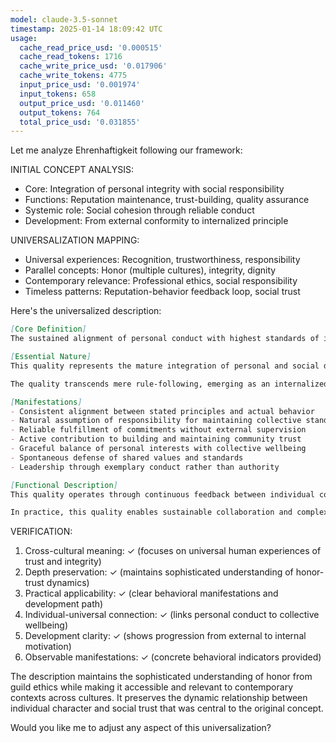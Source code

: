 ```yaml
---
model: claude-3.5-sonnet
timestamp: 2025-01-14 18:09:42 UTC
usage:
  cache_read_price_usd: '0.000515'
  cache_read_tokens: 1716
  cache_write_price_usd: '0.017906'
  cache_write_tokens: 4775
  input_price_usd: '0.001974'
  input_tokens: 658
  output_price_usd: '0.011460'
  output_tokens: 764
  total_price_usd: '0.031855'
---
```


Let me analyze Ehrenhaftigkeit following our framework:

INITIAL CONCEPT ANALYSIS:
- Core: Integration of personal integrity with social responsibility
- Functions: Reputation maintenance, trust-building, quality assurance
- Systemic role: Social cohesion through reliable conduct
- Development: From external conformity to internalized principle

UNIVERSALIZATION MAPPING:
- Universal experiences: Recognition, trustworthiness, responsibility
- Parallel concepts: Honor (multiple cultures), integrity, dignity
- Contemporary relevance: Professional ethics, social responsibility
- Timeless patterns: Reputation-behavior feedback loop, social trust

Here's the universalized description:

```markdown
[Core Definition]
The sustained alignment of personal conduct with highest standards of integrity, manifesting as reliable character that earns and maintains social trust while upholding collective values. This quality integrates individual responsibility with community wellbeing through consistent demonstration of trustworthy behavior.

[Essential Nature]
This quality represents the mature integration of personal and social dimensions of trustworthiness, where individual conduct consistently reflects internalized standards of excellence. It manifests as a self-reinforcing cycle where reliable behavior builds reputation, which in turn strengthens commitment to maintaining high standards. This creates a bridge between personal integrity and social trust, enabling both individual development and community cohesion.

The quality transcends mere rule-following, emerging as an internalized compass that guides behavior even in novel situations. It combines acute awareness of social responsibility with deep personal commitment to ethical conduct, creating a sustainable foundation for trust-based relationships and collective endeavors.

[Manifestations]
- Consistent alignment between stated principles and actual behavior
- Natural assumption of responsibility for maintaining collective standards
- Reliable fulfillment of commitments without external supervision
- Active contribution to building and maintaining community trust
- Graceful balance of personal interests with collective wellbeing
- Spontaneous defense of shared values and standards
- Leadership through exemplary conduct rather than authority

[Functional Description]
This quality operates through continuous feedback between individual conduct and social recognition, creating a self-reinforcing system of personal and collective development. As trustworthy behavior accumulates social trust, this trust creates both opportunity and responsibility, leading to further character refinement. The process transforms external standards into internal principles, eventually becoming an autonomous source of ethical judgment and reliable conduct.

In practice, this quality enables sustainable collaboration and complex social organization by reducing the need for external control mechanisms. It creates efficiency through reliability, innovation through earned trust, and social progress through the alignment of individual and collective interests. The quality serves as a cornerstone for building lasting relationships, professional excellence, and community development through its unique integration of personal integrity with social responsibility.
```

VERIFICATION:
1. Cross-cultural meaning: ✓ (focuses on universal human experiences of trust and integrity)
2. Depth preservation: ✓ (maintains sophisticated understanding of honor-trust dynamics)
3. Practical applicability: ✓ (clear behavioral manifestations and development path)
4. Individual-universal connection: ✓ (links personal conduct to collective wellbeing)
5. Development clarity: ✓ (shows progression from external to internal motivation)
6. Observable manifestations: ✓ (concrete behavioral indicators provided)

The description maintains the sophisticated understanding of honor from guild ethics while making it accessible and relevant to contemporary contexts across cultures. It preserves the dynamic relationship between individual character and social trust that was central to the original concept.

Would you like me to adjust any aspect of this universalization?